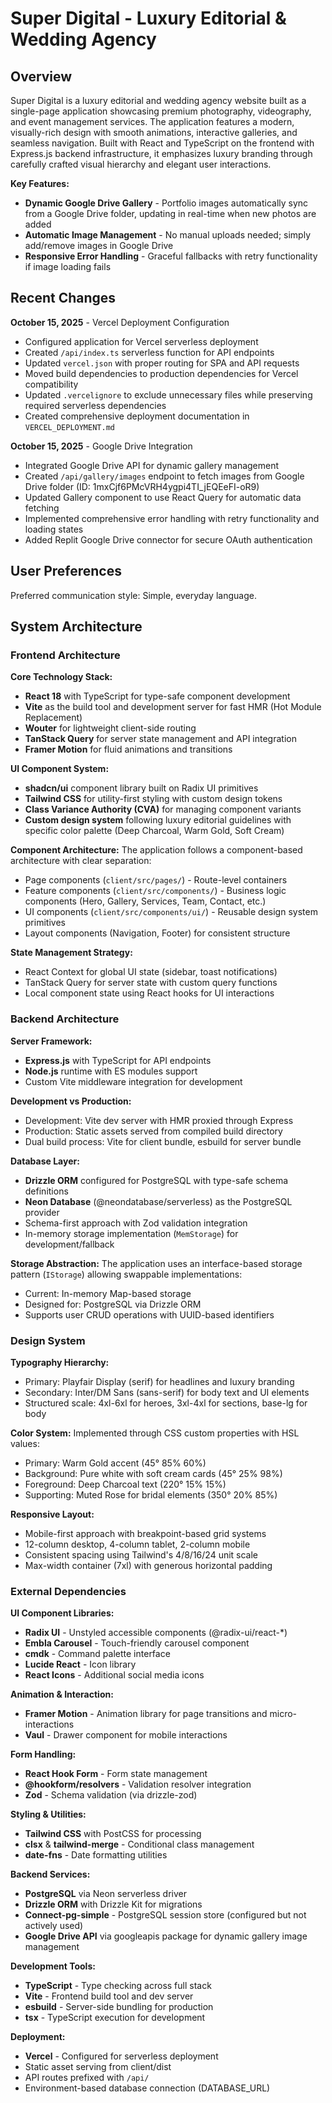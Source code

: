 # Super Digital - Luxury Editorial & Wedding Agency

## Overview

Super Digital is a luxury editorial and wedding agency website built as a single-page application showcasing premium photography, videography, and event management services. The application features a modern, visually-rich design with smooth animations, interactive galleries, and seamless navigation. Built with React and TypeScript on the frontend with Express.js backend infrastructure, it emphasizes luxury branding through carefully crafted visual hierarchy and elegant user interactions.

**Key Features:**
- **Dynamic Google Drive Gallery** - Portfolio images automatically sync from a Google Drive folder, updating in real-time when new photos are added
- **Automatic Image Management** - No manual uploads needed; simply add/remove images in Google Drive
- **Responsive Error Handling** - Graceful fallbacks with retry functionality if image loading fails

## Recent Changes

**October 15, 2025** - Vercel Deployment Configuration
- Configured application for Vercel serverless deployment
- Created `/api/index.ts` serverless function for API endpoints
- Updated `vercel.json` with proper routing for SPA and API requests
- Moved build dependencies to production dependencies for Vercel compatibility
- Updated `.vercelignore` to exclude unnecessary files while preserving required serverless dependencies
- Created comprehensive deployment documentation in `VERCEL_DEPLOYMENT.md`

**October 15, 2025** - Google Drive Integration
- Integrated Google Drive API for dynamic gallery management
- Created `/api/gallery/images` endpoint to fetch images from Google Drive folder (ID: 1mxCjf6PMcVRH4ygpi4TI_jEQEeFI-oR9)
- Updated Gallery component to use React Query for automatic data fetching
- Implemented comprehensive error handling with retry functionality and loading states
- Added Replit Google Drive connector for secure OAuth authentication

## User Preferences

Preferred communication style: Simple, everyday language.

## System Architecture

### Frontend Architecture

**Core Technology Stack:**
- **React 18** with TypeScript for type-safe component development
- **Vite** as the build tool and development server for fast HMR (Hot Module Replacement)
- **Wouter** for lightweight client-side routing
- **TanStack Query** for server state management and API integration
- **Framer Motion** for fluid animations and transitions

**UI Component System:**
- **shadcn/ui** component library built on Radix UI primitives
- **Tailwind CSS** for utility-first styling with custom design tokens
- **Class Variance Authority (CVA)** for managing component variants
- **Custom design system** following luxury editorial guidelines with specific color palette (Deep Charcoal, Warm Gold, Soft Cream)

**Component Architecture:**
The application follows a component-based architecture with clear separation:
- Page components (`client/src/pages/`) - Route-level containers
- Feature components (`client/src/components/`) - Business logic components (Hero, Gallery, Services, Team, Contact, etc.)
- UI components (`client/src/components/ui/`) - Reusable design system primitives
- Layout components (Navigation, Footer) for consistent structure

**State Management Strategy:**
- React Context for global UI state (sidebar, toast notifications)
- TanStack Query for server state with custom query functions
- Local component state using React hooks for UI interactions

### Backend Architecture

**Server Framework:**
- **Express.js** with TypeScript for API endpoints
- **Node.js** runtime with ES modules support
- Custom Vite middleware integration for development

**Development vs Production:**
- Development: Vite dev server with HMR proxied through Express
- Production: Static assets served from compiled build directory
- Dual build process: Vite for client bundle, esbuild for server bundle

**Database Layer:**
- **Drizzle ORM** configured for PostgreSQL with type-safe schema definitions
- **Neon Database** (@neondatabase/serverless) as the PostgreSQL provider
- Schema-first approach with Zod validation integration
- In-memory storage implementation (`MemStorage`) for development/fallback

**Storage Abstraction:**
The application uses an interface-based storage pattern (`IStorage`) allowing swappable implementations:
- Current: In-memory Map-based storage
- Designed for: PostgreSQL via Drizzle ORM
- Supports user CRUD operations with UUID-based identifiers

### Design System

**Typography Hierarchy:**
- Primary: Playfair Display (serif) for headlines and luxury branding
- Secondary: Inter/DM Sans (sans-serif) for body text and UI elements
- Structured scale: 4xl-6xl for heroes, 3xl-4xl for sections, base-lg for body

**Color System:**
Implemented through CSS custom properties with HSL values:
- Primary: Warm Gold accent (45° 85% 60%)
- Background: Pure white with soft cream cards (45° 25% 98%)
- Foreground: Deep Charcoal text (220° 15% 15%)
- Supporting: Muted Rose for bridal elements (350° 20% 85%)

**Responsive Layout:**
- Mobile-first approach with breakpoint-based grid systems
- 12-column desktop, 4-column tablet, 2-column mobile
- Consistent spacing using Tailwind's 4/8/16/24 unit scale
- Max-width container (7xl) with generous horizontal padding

### External Dependencies

**UI Component Libraries:**
- **Radix UI** - Unstyled accessible components (@radix-ui/react-*)
- **Embla Carousel** - Touch-friendly carousel component
- **cmdk** - Command palette interface
- **Lucide React** - Icon library
- **React Icons** - Additional social media icons

**Animation & Interaction:**
- **Framer Motion** - Animation library for page transitions and micro-interactions
- **Vaul** - Drawer component for mobile interactions

**Form Handling:**
- **React Hook Form** - Form state management
- **@hookform/resolvers** - Validation resolver integration
- **Zod** - Schema validation (via drizzle-zod)

**Styling & Utilities:**
- **Tailwind CSS** with PostCSS for processing
- **clsx** & **tailwind-merge** - Conditional class management
- **date-fns** - Date formatting utilities

**Backend Services:**
- **PostgreSQL** via Neon serverless driver
- **Drizzle ORM** with Drizzle Kit for migrations
- **Connect-pg-simple** - PostgreSQL session store (configured but not actively used)
- **Google Drive API** via googleapis package for dynamic gallery image management

**Development Tools:**
- **TypeScript** - Type checking across full stack
- **Vite** - Frontend build tool and dev server
- **esbuild** - Server-side bundling for production
- **tsx** - TypeScript execution for development

**Deployment:**
- **Vercel** - Configured for serverless deployment
- Static asset serving from client/dist
- API routes prefixed with `/api/`
- Environment-based database connection (DATABASE_URL)